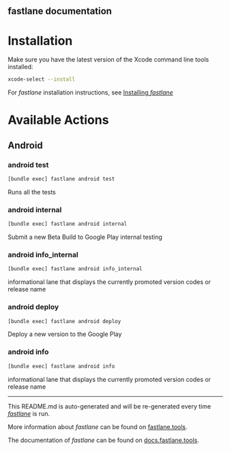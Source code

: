 fastlane documentation
----

# Installation

Make sure you have the latest version of the Xcode command line tools installed:

```sh
xcode-select --install
```

For _fastlane_ installation instructions, see [Installing _fastlane_](https://docs.fastlane.tools/#installing-fastlane)

# Available Actions

## Android

### android test

```sh
[bundle exec] fastlane android test
```

Runs all the tests

### android internal

```sh
[bundle exec] fastlane android internal
```

Submit a new Beta Build to Google Play internal testing

### android info_internal

```sh
[bundle exec] fastlane android info_internal
```

informational lane that displays the currently promoted version codes or release name

### android deploy

```sh
[bundle exec] fastlane android deploy
```

Deploy a new version to the Google Play

### android info

```sh
[bundle exec] fastlane android info
```

informational lane that displays the currently promoted version codes or release name

----

This README.md is auto-generated and will be re-generated every time [_fastlane_](https://fastlane.tools) is run.

More information about _fastlane_ can be found on [fastlane.tools](https://fastlane.tools).

The documentation of _fastlane_ can be found on [docs.fastlane.tools](https://docs.fastlane.tools).
